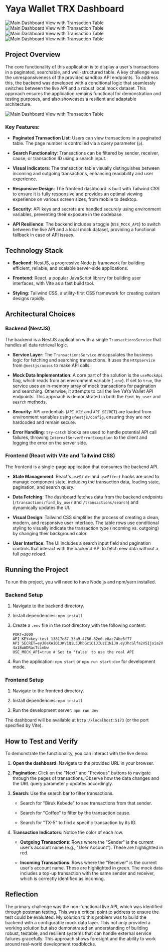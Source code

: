 # Yaya Wallet TRX Dashboard

![Main Dashboard View with Transaction Table](assets/page1.png)
![Main Dashboard View with Transaction Table](assets/page2.png)
![Main Dashboard View with Transaction Table](assets/page3.png)
![Main Dashboard View with Transaction Table](assets/page4.png)

## Project Overview

The core functionality of this application is to display a user's transactions in a paginated, searchable, and well-structured table. A key challenge was the unresponsiveness of the provided sandbox API endpoints. To address this, the backend was developed with a conditional logic that seamlessly switches between the live API and a robust local mock dataset. This approach ensures the application remains functional for demonstration and testing purposes, and also showcases a resilient and adaptable architecture.

![Main Dashboard View with Transaction Table](assets/Capture.png)
### Key Features:

* **Paginated Transaction List**: Users can view transactions in a paginated table. The page number is controlled via a query parameter (`p`).

* **Search Functionality**: Transactions can be filtered by sender, receiver, cause, or transaction ID using a search input.

* **Visual Indicators**: The transaction table visually distinguishes between incoming and outgoing transactions, enhancing readability and user experience.

* **Responsive Design**: The frontend dashboard is built with Tailwind CSS to ensure it is fully responsive and provides an optimal viewing experience on various screen sizes, from mobile to desktop.

* **Security**: API keys and secrets are handled securely using environment variables, preventing their exposure in the codebase.

* **API Resilience**: The backend includes a toggle (`USE_MOCK_API`) to switch between the live API and a local mock dataset, providing a functional fallback in case of API issues.

## Technology Stack

* **Backend**: NestJS, a progressive Node.js framework for building efficient, reliable, and scalable server-side applications.

* **Frontend**: React, a popular JavaScript library for building user interfaces, with Vite as a fast build tool.

* **Styling**: Tailwind CSS, a utility-first CSS framework for creating custom designs rapidly.

## Architectural Choices

### Backend (NestJS)

The backend is a NestJS application with a single `TransactionsService` that handles all data retrieval logic.

* **Service Layer**: The `TransactionsService` encapsulates the business logic for fetching and searching transactions. It uses the `HttpService` from `@nestjs/axios` to make API calls.

* **Mock Data Implementation**: A core part of the solution is the `useMockApi` flag, which reads from an environment variable (`.env`). If set to `true`, the service uses an in-memory array of mock transactions for pagination and searching. Otherwise, it attempts to call the live YaYa Wallet API endpoints. This approach is demonstrated in both the `find_by_user` and `search` methods.

* **Security**: API credentials (`API_KEY` and `API_SECRET`) are loaded from environment variables using `@nestjs/config`, ensuring they are not hardcoded and remain secure.

* **Error Handling**: `try-catch` blocks are used to handle potential API call failures, throwing `InternalServerErrorException` to the client and logging the error on the server side.

### Frontend (React with Vite and Tailwind CSS)

The frontend is a single-page application that consumes the backend API.

* **State Management**: React's `useState` and `useEffect` hooks are used to manage component state, including the transaction data, loading state, pagination, and search query.

* **Data Fetching**: The dashboard fetches data from the backend endpoints (`/transactions/find_by_user` and `/transactions/search`) and dynamically updates the UI.

* **Visual Design**: Tailwind CSS simplifies the process of creating a clean, modern, and responsive user interface. The table rows use conditional styling to visually indicate the transaction type (incoming vs. outgoing) by changing their background color.

* **User Interface**: The UI includes a search input field and pagination controls that interact with the backend API to fetch new data without a full page reload.

## Running the Project

To run this project, you will need to have Node.js and npm/yarn installed.

### Backend Setup

1. Navigate to the backend directory.

2. Install dependencies: `npm install`

3. Create a `.env` file in the root directory with the following content:

   ```
   PORT=3000
   API_KEY=key-test_13817e87-33a9-4756-82e0-e6ac74be5f77
   API_SECRET=eyJ0eXAiOiJKV1QiLCJhbGciOiJIUzI1NiJ9.eyJhcGlfa2V5Ijoia2V5LXRlc3RfMTM4MTdlODctMzNhOS00NzU2LTgyZTAtZTZhYzc0YmU1Zjc3Iiwic2VjcmV0IjoiY2E5ZjJhMGM5ZGI1ZmRjZWUxMTlhNjNiMzNkMzVlMWQ4YTVkNGZiYyJ9.HesEEFWkY55B8JhxSJT4VPJTXZ-4a18wWDRacTcimNw
   USE_MOCK_API=true # Set to 'false' to use the real API
   
   ```

4. Run the application: `npm start` or `npm run start:dev` for development mode.

### Frontend Setup

1. Navigate to the frontend directory.

2. Install dependencies: `npm install`

3. Run the development server: `npm run dev`

The dashboard will be available at `http://localhost:5173` (or the port specified by Vite).

## How to Test and Verify

To demonstrate the functionality, you can interact with the live demo:

1. **Open the dashboard**: Navigate to the provided URL in your browser.

2. **Pagination**: Click on the "Next" and "Previous" buttons to navigate through the pages of transactions. Observe how the data changes and the URL query parameter `p` updates accordingly.

3. **Search**: Use the search bar to filter transactions.

   * Search for "Biruk Kebede" to see transactions from that sender.

   * Search for "Coffee" to filter by the transaction cause.

   * Search for "TX-5" to find a specific transaction by its ID.

4. **Transaction Indicators**: Notice the color of each row.

   * **Outgoing Transactions**: Rows where the "Sender" is the current user's account name (e.g., "User Account"). These are highlighted in red.

   * **Incoming Transactions**: Rows where the "Receiver" is the current user's account name. These are highlighted in green. The mock data includes a top-up transaction with the same sender and receiver, which is correctly identified as incoming.

## Reflection

The primary challenge was the non-functional live API, which was identified through postman testing. This was a critical point to address to ensure the test could be evaluated. My solution to this problem was to build the backend with a configurable mock data layer. This not only provided a working solution but also demonstrated an understanding of building robust, testable, and resilient systems that can handle external service failures gracefully. This approach shows foresight and the ability to work around real-world development roadblocks.
